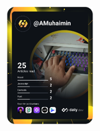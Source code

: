 <a href="https://app.daily.dev/AMuhaimin"><img src="https://github.com/abdulmuhaimin-work/abdulmuhaimin-work/blob/main/devcard.svg" width="200" alt="My Dev Card"/></a>

<!--
**abdulmuhaimin-work/abdulmuhaimin-work** is a ✨ _special_ ✨ repository because its `README.md` (this file) appears on your GitHub profile.

Here are some ideas to get you started:

- 🔭 I’m currently working on ...
- 🌱 I’m currently learning ...
- 👯 I’m looking to collaborate on ...
- 🤔 I’m looking for help with ...
- 💬 Ask me about ...
- 📫 How to reach me: ...
- 😄 Pronouns: ...
- ⚡ Fun fact: ...
-->
